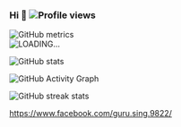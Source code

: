 ### Hi 👋  ![Profile views](https://gpvc.arturio.dev/iamfutureflash)
![GitHub metrics](https://metrics.lecoq.io/iamfutureflash)  
<img src="https://source.unsplash.com/1600x900/?git,github" class="" alt="LOADING...">
<!--
**iamfutureflash/iamfutureflash** is a ✨ _special_ ✨ repository because its `README.md` (this file) appears on your GitHub profile.

Here are some ideas to get you started:

- 🔭 I’m currently working on ...
- 🌱 I’m currently learning ...
- 👯 I’m looking to collaborate on ...
- 🤔 I’m looking for help with ...
- 💬 Ask me about ...
- 📫 How to reach me: ...
- 😄 Pronouns: ...
- ⚡ Fun fact: ...
-->

![GitHub stats](https://github-readme-stats.vercel.app/api?username=iamfutureflash&show_icons=true)  

![GitHub Activity Graph](https://activity-graph.herokuapp.com/graph?username=iamfutureflash)  



![GitHub streak stats](https://github-readme-streak-stats.herokuapp.com/?user=iamfutureflash)  

  

<!-- [website]: https://holistic-developer.com/ -->
<!-- [youtube]: https://www.youtube.com/channel/UCD6bHzIZCJJcJD6QHGUIyrw -->
[instagram]: https://www.instagram.com/iamfutureflash/
[twitter]: https://twitter.com/i_amfutureflash
[facebook]: https://www.facebook.com/guru.sing.9822/
[linkedin]: https://www.linkedin.com/in/puneet-vaishnav-676201193/
[portfolio]: https://github.com/iamfutureflash/iamfutureflash


https://www.facebook.com/guru.sing.9822/
